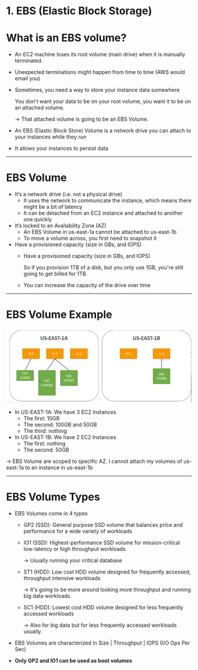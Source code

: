 # 1. EBS (Elastic Block Storage)

# What is an EBS volume?

- An EC2 machine loses its root volume (main drive) when it is manually terminated.
- Unexpected terminations might happen from time to time (AWS would email you)
- Sometimes, you need a way to store your instance data somewhere

    You don't want your data to be on your root volume, you want it to be on an attached volume.

    → That attached volume is going to be an EBS Volume.

- An EBS (Elastic Block Store) Volume is a network drive you can attach to your instances while they run
- It allows your instances to persist data

---

# EBS Volume

- It’s a network drive (i.e. not a physical drive)
    - It uses the network to communicate the instance, which means there might be a bit of latency
    - It can be detached from an EC2 instance and attached to another one quickly
- It’s locked to an Availability Zone (AZ)
    - An EBS Volume in us-east-1a cannot be attached to us-east-1b
    - To move a volume across, you first need to snapshot it
- Have a provisioned capacity (size in GBs, and IOPS)
    - Have a provisioned capacity (size in GBs, and IOPS)

        So if you provision 1TB of a disk, but you only use 1GB, you're still going to get billed for 1TB.

    - You can increase the capacity of the drive over time

---

# EBS Volume Example

![1%20EBS%20Elastic%20Block%20Storage/Untitled.png](1%20EBS%20Elastic%20Block%20Storage/Untitled.png)

- In US-EAST-1A: We have 3 EC2 Instances
    - The first: 10GB
    - The second: 100GB and 50GB
    - The third: nothing
- In US-EAST-1B: We have 2 EC2 Instances
    - The first: nothing
    - The second: 50GB

→ EBS Volume are scoped to specific AZ. I cannot attach my volumes of us-east-1a to an instance in us-east-1b

---

# EBS Volume Types

- EBS Volumes come in 4 types
    - GP2 (SSD): General purpose SSD volume that balances price and performance for a wide variety of workloads
    - IO1 (SSD): Highest-performance SSD volume for mission-critical low-latency or high throughput workloads

        → Usually running your critical database

    - ST1 (HDD): Low cost HDD volume designed for frequently accessed, throughput intensive workloads

        → It's going to be more around looking more throughput and running big data workloads.

    - SC1 (HDD): Lowest cost HDD volume designed for less frequently accessed workloads

        → Also for big data but for less frequently accessed workloads usually.

- EBS Volumes are characterized in Size | Throughput | IOPS (I/O Ops Per Sec)
- **Only GP2 and IO1 can be used as boot volumes**